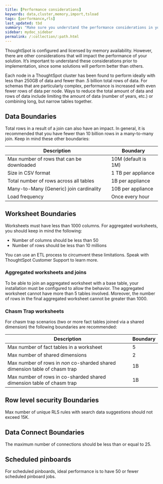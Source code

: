 ```yaml
---
title: [Performance considerations]
keywords: data,cluster,memory,import,tsload
tags: [performance,rls]
last_updated: tbd
summary: "Make sure you understand the performance considerations in your installation."
sidebar: mydoc_sidebar
permalink: /:collection/:path.html
---
```

ThoughtSpot is configured and licensed by memory availability. However, there
are other considerations that will impact the performance of your solution. It’s
important to understand these considerations prior to implementation, since some
solutions will perform better than others.

Each node in a ThoughtSpot cluster has been found to perform ideally with less
than 250GB of data and fewer than .5 billion total rows of data. For schemas
that are particularly complex, performance is increased with even fewer rows of
data per node. Ways to reduce the total amount of data and rows of data include
limiting the amount of data (number of years, etc.) or combining long, but
narrow tables together.

## Data Boundaries

Total rows in a result of a join can also have an impact. In general, it is
recommended that you have fewer than 10 billion rows in a many-to-many join.
Keep in mind these other boundaries:

|Description |Boundary|
|-------------------------|--------------------|
| Max number of rows that can be downloaded | 10M (default is 1M) |
|Size in CSV format| 1 TB per appliance|
|Total number of rows across all tables| 1B per appliance|
|Many-to-Many (Generic) join cardinality|10B per appliance|
|Load frequency| Once every hour|


## Worksheet Boundaries

Worksheets must have less than 1000 columns. For aggregated worksheets, you
should keep in mind the following:

* Number of columns should be less than 50
* Number of rows should be less than 10 millions

You can use an ETL process to circumvent these limitations. Speak with
ThoughtSpot Customer Support to learn more.

### Aggregated worksheets and joins

To be able to join an aggregated worksheet with a base table, your installation
must be configured to allow the behavior. The aggregated worksheet cannot have
more than 5 tables involved. Moreover, the number of rows in the final
aggregated worksheet cannot be greater than 1000.

### Chasm Trap worksheets

For chasm trap scenarios (two or more fact tables joined via a shared dimension)
the following boundaries are recommended:

|Description |Boundary|
|-------------------------|--------------------|
|Max number of fact tables in a worksheet	|5|
|Max number of shared dimensions	|2|
|Max number of rows in _non_ co-sharded shared dimension table of chasm trap	|1B|
|Max number of rows in co-sharded shared dimension table of chasm trap	| 1B |

## Row level security Boundaries

Max number of unique RLS rules with search data suggestions should not exceed
15K.

## Data Connect Boundaries

The maximum number of connections should be less than or equal to 25.

## Scheduled pinboards

For scheduled pinboards, ideal performance is to have 50 or fewer scheduled
pinboard jobs.
